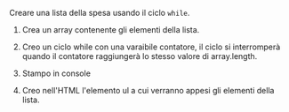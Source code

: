 Creare una lista della spesa usando il ciclo ```while```.

1. Crea un array contenente gli elementi della lista.

2. Creo un ciclo while con una varaibile contatore, il ciclo si interromperà quando il contatore raggiungerà lo stesso valore di array.length.

3. Stampo in console 

4. Creo nell'HTML l'elemento ul a cui verranno appesi gli elementi della lista.

